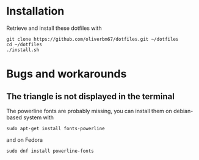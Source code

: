 # Installation #
Retrieve and install these dotfiles with

    git clone https://github.com/oliverbm67/dotfiles.git ~/dotfiles
    cd ~/dotfiles
    ./install.sh

# Bugs and workarounds #
## The triangle is not displayed in the terminal ##
The powerline fonts are probably missing, you can install them on debian-based system with

    sudo apt-get install fonts-powerline

and on Fedora

    sudo dnf install powerline-fonts
